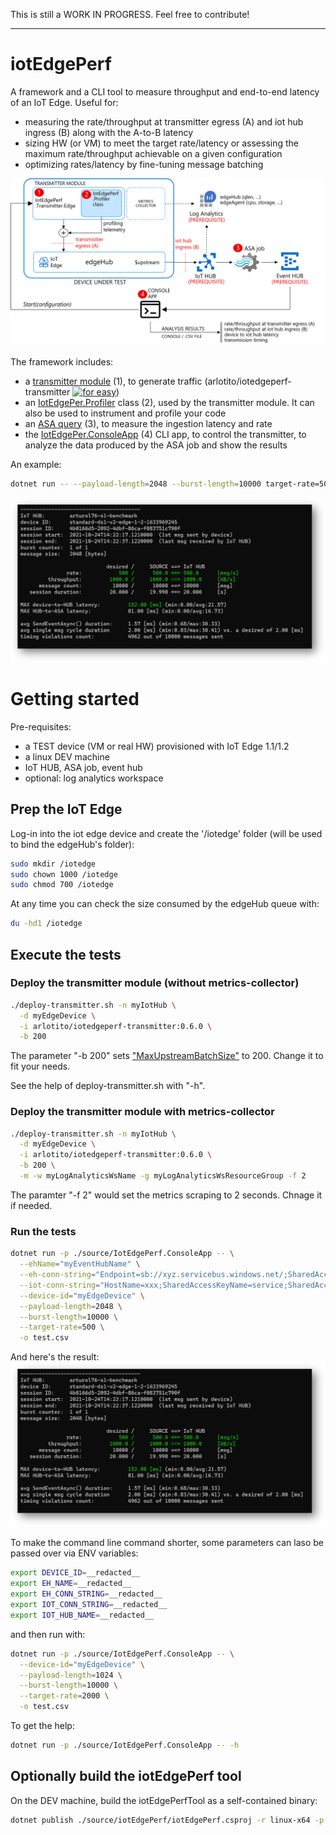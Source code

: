 This is still a WORK IN PROGRESS.
Feel free to contribute!

----------------

# iotEdgePerf
A framework and a CLI tool to measure throughput and end-to-end latency of an IoT Edge.
Useful for:
* measuring the rate/throughput at transmitter egress (A) and iot hub ingress (B) along with the A-to-B latency
* sizing HW (or VM) to meet the target rate/latency or assessing the maximum rate/throughput achievable on a given configuration
* optimizing rates/latency by fine-tuning message batching

![](./images/architecture.png)

The framework includes:

* a [transmitter module](source/IotEdgePerf.Transmitter.Edge/) (1), to generate traffic 
  (arlotito/iotedgeperf-transmitter [![for easy](https://img.shields.io/docker/v/arlotito/iotedgeperf-transmitter)](https://hub.docker.com/repository/docker/arlotito/iotedgeperf-transmitter))
* an [IotEdgePer.Profiler](source/IotEdgePerf.Profiler/) class (2), used by the transmitter module. It can also be used to instrument and profile your code
* an [ASA query](./asa/) (3), to measure the ingestion latency and rate
* the [IotEdgePer.ConsoleApp](source/IotEdgePerf.ConsoleApp/) (4) CLI app, to control the transmitter, to analyze the data produced by the ASA job and show the results

An example:
```bash
dotnet run -- --payload-length=2048 --burst-length=10000 target-rate=500
```
![](/images/simple-example.png)

# Getting started
Pre-requisites:
* a TEST device (VM or real HW) provisioned with IoT Edge 1.1/1.2
* a linux DEV machine 
* IoT HUB, ASA job, event hub
* optional: log analytics workspace

## Prep the IoT Edge
Log-in into the iot edge device and create the '/iotedge' folder (will be used to bind the edgeHub's folder): 
```bash
sudo mkdir /iotedge
sudo chown 1000 /iotedge
sudo chmod 700 /iotedge
```
At any time you can check the size consumed by the edgeHub queue with:
```bash
du -hd1 /iotedge
```

## Execute the tests

### Deploy the transmitter module (without metrics-collector)

```bash
./deploy-transmitter.sh -n myIotHub \
  -d myEdgeDevice \
  -i arlotito/iotedgeperf-transmitter:0.6.0 \
  -b 200                                       
```
The parameter "-b 200" sets ["MaxUpstreamBatchSize"](https://github.com/Azure/iotedge/blob/master/doc/EnvironmentVariables.md) to 200. 
Change it to fit your needs.

See the help of deploy-transmitter.sh with "-h".

### Deploy the transmitter module with metrics-collector
```bash
./deploy-transmitter.sh -n myIotHub \
  -d myEdgeDevice \
  -i arlotito/iotedgeperf-transmitter:0.6.0 \
  -b 200 \
  -m -w myLogAnalyticsWsName -g myLogAnalyticsWsResourceGroup -f 2                                     
```
The paramter "-f 2" would set the metrics scraping to 2 seconds. Chnage it if needed.

### Run the tests
```bash
dotnet run -p ./source/IotEdgePerf.ConsoleApp -- \
  --ehName="myEventHubName" \
  --eh-conn-string="Endpoint=sb://xyz.servicebus.windows.net/;SharedAccessKeyName=RootManageSharedAccessKey;SharedAccessKey=xxx" \
  --iot-conn-string="HostName=xxx;SharedAccessKeyName=service;SharedAccessKey=xxx" \
  --device-id="myEdgeDevice" \
  --payload-length=2048 \
  --burst-length=10000 \
  --target-rate=500 \
  -o test.csv
```

And here's the result:
![](./images/simple-example.png)

To make the command line command shorter, some parameters can laso be passed over via ENV variables:
```bash
export DEVICE_ID=__redacted__
export EH_NAME=__redacted__
export EH_CONN_STRING=__redacted__
export IOT_CONN_STRING=__redacted__
export IOT_HUB_NAME=__redacted__
```
and then run with:
```bash
dotnet run -p ./source/IotEdgePerf.ConsoleApp -- \
  --device-id="myEdgeDevice" \
  --payload-length=1024 \
  --burst-length=10000 \
  --target-rate=2000 \
  -o test.csv
```

To get the help:
```bash
dotnet run -p ./source/IotEdgePerf.ConsoleApp -- -h
```


## Optionally build the iotEdgePerf tool
On the DEV machine, build the iotEdgePerfTool as a self-contained binary:
```bash
dotnet publish ./source/iotEdgePerf/iotEdgePerf.csproj -r linux-x64 -p:PublishSingleFile=true --configuration Release -o .
```






